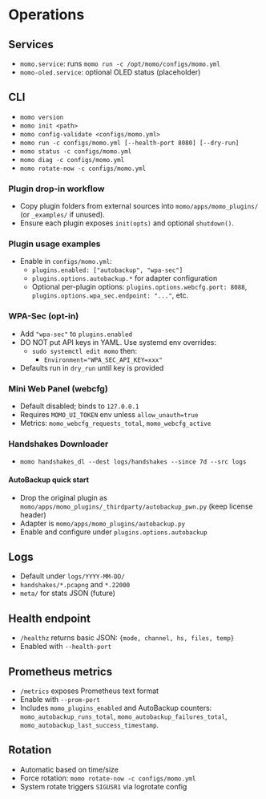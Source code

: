 # Operations

## Services

- `momo.service`: runs `momo run -c /opt/momo/configs/momo.yml`
- `momo-oled.service`: optional OLED status (placeholder)

## CLI

- `momo version`
- `momo init <path>`
- `momo config-validate <configs/momo.yml>`
- `momo run -c configs/momo.yml [--health-port 8080] [--dry-run]`
- `momo status -c configs/momo.yml`
- `momo diag -c configs/momo.yml`
- `momo rotate-now -c configs/momo.yml`
### Plugin drop-in workflow

- Copy plugin folders from external sources into `momo/apps/momo_plugins/` (or `_examples/` if unused).
- Ensure each plugin exposes `init(opts)` and optional `shutdown()`.

### Plugin usage examples

- Enable in `configs/momo.yml`:
  - `plugins.enabled: ["autobackup", "wpa-sec"]`
  - `plugins.options.autobackup.*` for adapter configuration
  - Optional per-plugin options: `plugins.options.webcfg.port: 8088`, `plugins.options.wpa_sec.endpoint: "..."`, etc.

### WPA-Sec (opt-in)

- Add `"wpa-sec"` to `plugins.enabled`
- DO NOT put API keys in YAML. Use systemd env overrides:
  - `sudo systemctl edit momo` then:
    - `Environment="WPA_SEC_API_KEY=xxx"`
- Defaults run in `dry_run` until key is provided

### Mini Web Panel (webcfg)

- Default disabled; binds to `127.0.0.1`
- Requires `MOMO_UI_TOKEN` env unless `allow_unauth=true`
- Metrics: `momo_webcfg_requests_total`, `momo_webcfg_active`

### Handshakes Downloader

- `momo handshakes_dl --dest logs/handshakes --since 7d --src logs`

#### AutoBackup quick start

- Drop the original plugin as `momo/apps/momo_plugins/_thirdparty/autobackup_pwn.py` (keep license header)
- Adapter is `momo/apps/momo_plugins/autobackup.py`
- Enable and configure under `plugins.options.autobackup`

## Logs

- Default under `logs/YYYY-MM-DD/`
- `handshakes/*.pcapng` and `*.22000`
- `meta/` for stats JSON (future)

## Health endpoint

- `/healthz` returns basic JSON: `{mode, channel, hs, files, temp}`
- Enabled with `--health-port`

## Prometheus metrics

- `/metrics` exposes Prometheus text format
- Enable with `--prom-port`
- Includes `momo_plugins_enabled` and AutoBackup counters: `momo_autobackup_runs_total`, `momo_autobackup_failures_total`, `momo_autobackup_last_success_timestamp`.

## Rotation

- Automatic based on time/size
- Force rotation: `momo rotate-now -c configs/momo.yml`
- System rotate triggers `SIGUSR1` via logrotate config
